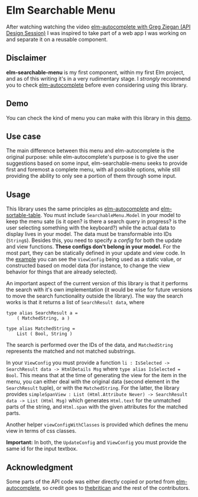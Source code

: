# Elm Searchable Menu

After watching watching the video [elm-autocomplete with Greg Ziegan (API Design Session)](https://www.youtube.com/watch?v=KSuCYUqY058) I was inspired  to take part of a web app I was working on and separate it on a reusable component.

## Disclaimer

**elm-searchable-menu** is my first component, within my first Elm project, and as of this writing it's in a very rudimentary stage. I *strongly* recommend you to check [elm-autocomplete][elm-autocomplete] before even considering using this library.

## Demo

You can check the kind of menu you can make with this library in this [demo](https://SimplyNaOH.github.io/elm-searchable-menu).

## Use case

The main difference between this menu and elm-autocomplete is the original purpose: while elm-autocomplete's purpose is to give the user suggestions based on some input, elm-searchable-menu seeks to provide first and foremost a complete menu, with all possible options, while still providing the ability to only see a portion of them through some input.

## Usage

This library uses the same principles as [elm-autocomplete][elm-autocomplete] and [elm-sortable-table](https://github.com/evancz/elm-sortable-table/). You must include `SearchableMenu.Model` in your model to keep the menu sate (is it open? is there a search query in progress? is the user selecting something with the keyboard?) while the actual data to display lives in your model. The data must be transformable into IDs (`String`s). Besides this, you need to specify a *config* for both the update and view functions. **These configs don't belong in your model.** For the most part, they can be statically defined in your update and view code. In the [example](https://github.com/SimplyNaOH/elm-searchable-menu/blob/master/examples/src/Example.elm) you can see the `ViewConfig` being used as a static value, or constructed based on model data (for instance, to change the view behavior for things that are already selected).

An important aspect of the current version of this library is that it performs the search with it's own implementation (it would be wise for future versions to move the search functionality outside the library). The way the search works is that it returns a list of `SearchResult data`, where

    type alias SearchResult a =
        ( MatchedString, a )

    type alias MatchedString =
        List ( Bool, String )

The search is performed over the IDs of the data, and `MatchedString` represents the matched and not matched substrings.

In your `ViewConfig` you must provide a function `li : IsSelected -> SearchResult data -> HtmlDetails Msg` where `type alias IsSelected = Bool`. This means that at the time of generating the view for the item in the menu, you can either deal with the original data (second element in the `SearchResult` tuple), or with the `MatchedString`. For the latter, the library provides `simpleSpanView : List (Html.Attribute Never) -> SearchResult data -> List (Html Msg)` which generates `Html.text` for the unmatched parts of the string, and `Html.span` with the given attributes for the matched parts.

Another helper `viewConfigWithClasses` is provided which defines the menu view in terms of css classes.

**Important:** In both, the `UpdateConfig` and `ViewConfig` you must provide the same id for the input textbox.

## Acknowledgment

Some parts of the API code was either directly copied or ported from [elm-autocomplete][elm-autocomplete], so credit goes to [thebritican](https://github.com/thebritican) and the rest of the contributors.


[elm-autocomplete]:https://github.com/thebritican/elm-autocomplete
